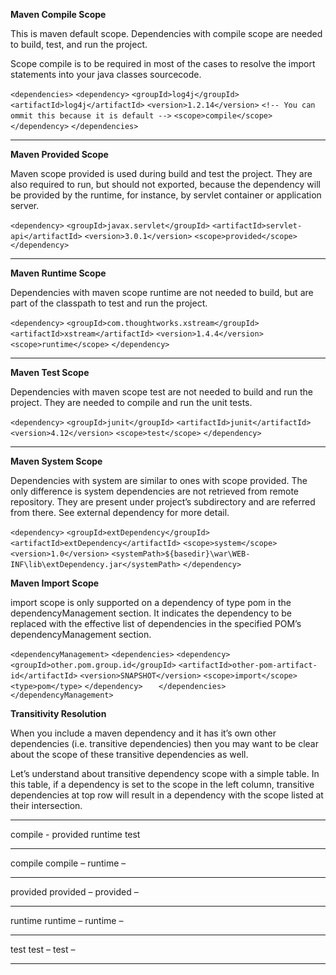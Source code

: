 **Maven Compile Scope**

This is maven default scope. Dependencies with compile scope are needed to build, test, and run the project.

Scope compile is to be required in most of the cases to resolve the import statements into your java classes sourcecode.

`<dependencies>`
    `<dependency>`
        `<groupId>log4j</groupId>`
        `<artifactId>log4j</artifactId>`
        `<version>1.2.14</version>`
        `<!-- You can ommit this because it is default -->`
        `<scope>compile</scope>`
    `</dependency>`
`</dependencies>`

-------------------------------------------------------------------

**Maven Provided Scope**

Maven scope provided is used during build and test the project. They are also required to run, but should not exported, because the dependency will be provided by the runtime, for instance, by servlet container or application server.

`<dependency>`
    `<groupId>javax.servlet</groupId>`
    `<artifactId>servlet-api</artifactId>`
    `<version>3.0.1</version>`
    `<scope>provided</scope>`
`</dependency>`

-------------------------------------------------------------------

**Maven Runtime Scope**

Dependencies with maven scope runtime are not needed to build, but are part of the classpath to test and run the project.

`<dependency>`
    `<groupId>com.thoughtworks.xstream</groupId>`
    `<artifactId>xstream</artifactId>`
    `<version>1.4.4</version>`
    `<scope>runtime</scope>`
`</dependency>`


-------------------------------------------------------------------

**Maven Test Scope**

Dependencies with maven scope test are not needed to build and run the project. They are needed to compile and run the unit tests.

`<dependency>`
    `<groupId>junit</groupId>`
    `<artifactId>junit</artifactId>`
    `<version>4.12</version>`
    `<scope>test</scope>`
`</dependency>`

-------------------------------------------------------------------

**Maven System Scope**

Dependencies with system are similar to ones with scope provided. The only difference is system dependencies are not retrieved from remote repository. They are present under project’s subdirectory and are referred from there. See external dependency for more detail.

`<dependency>`
  `<groupId>extDependency</groupId>`
  `<artifactId>extDependency</artifactId>`
  `<scope>system</scope>`
  `<version>1.0</version>`
  `<systemPath>${basedir}\war\WEB-INF\lib\extDependency.jar</systemPath>`
`</dependency>`

**Maven Import Scope**

import scope is only supported on a dependency of type pom in the dependencyManagement section. It indicates the dependency to be replaced with the effective list of dependencies in the specified POM’s dependencyManagement section.

`<dependencyManagement>`
    `<dependencies>`
        `<dependency>`
            `<groupId>other.pom.group.id</groupId>`
            `<artifactId>other-pom-artifact-id</artifactId>`
            `<version>SNAPSHOT</version>`
            `<scope>import</scope>`
            `<type>pom</type>`
        `</dependency>   `
    `</dependencies>`
`</dependencyManagement>`

**Transitivity Resolution**

When you include a maven dependency and it has it’s own other dependencies (i.e. transitive dependencies) then you may want to be clear about the scope of these transitive dependencies as well.

Let’s understand about transitive dependency scope with a simple table. In this table, if a dependency is set to the scope in the left column, transitive dependencies at top row will result in a dependency with the scope listed at their intersection.

------------------------------------------------------------------------------------

compile	   -        provided	runtime	      test

------------------------------------------------------------------------------------

compile	  compile	–	runtime   	–

------------------------------------------------------------------------------------

provided  provided	–	provided	–

------------------------------------------------------------------------------------

runtime	  runtime	–	runtime	        –

------------------------------------------------------------------------------------

test	  test	        –	test	        –

------------------------------------------------------------------------------------
